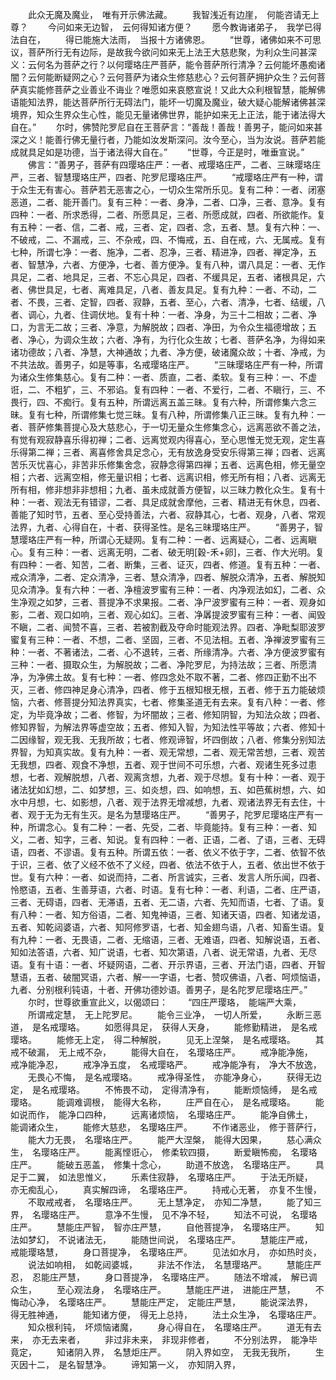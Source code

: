 <!-- { "loadSidebar": true } -->
　　此众无魔及魔业，　唯有开示佛法藏。
　　我智浅近有边崖，　何能咨请无上尊？
　　今问如来无边智，　云何得知诸方便？
　　愿今教诲诸弟子，　我学已得法自在，
　　得已能施大法雨，　当报十方诸佛恩。
　　“世尊，诸佛如来不可思议，菩萨所行无有边际，是故我今欲问如来无上法王大慈悲聚，为利众生问甚深义：云何名为菩萨之行？以何璎珞庄严菩萨，能令菩萨所行清净？云何能坏愚痴诸闇？云何能断疑网之心？云何菩萨为诸众生修慈悲心？云何菩萨拥护众生？云何菩萨真实能修菩萨之业善业不诲业？唯愿如来哀愍宣说！又此大众利根智慧，能解佛语能知法界，能达菩萨所行无碍法门，能坏一切魔及魔业，破大疑心能解诸佛甚深境界，知众生界众生心性，能见无量诸佛世界，能护如来无上正法，能于诸法得大自在。”
　　尔时，佛赞陀罗尼自在王菩萨言：“善哉！善哉！善男子，能问如来甚深之义！能善行佛无量行者，乃能如汝发斯深问。汝今至心，当为汝说。菩萨若能成就具足如是功德，当于诸法得大自在。”
　　“世尊，今正是时，唯垂宣说。”
　　佛言：“善男子，菩萨有四璎珞庄严：一者、戒璎珞庄严，二者、三昧璎珞庄严，三者、智慧璎珞庄严，四者、陀罗尼璎珞庄严。
　　“戒璎珞庄严有一种，谓于众生无有害心。菩萨若无恶害之心，一切众生常所乐见。复有二种：一者、闭塞恶道，二者、能开善门。复有三种：一者、身净，二者、口净，三者、意净。复有四种：一者、所求悉得，二者、所愿具足，三者、所愿成就，四者、所欲能作。复有五种：一者、信，二者、戒，三者、定，四者、念，五者、慧。复有六种：一、不破戒，二、不漏戒，三、不杂戒，四、不悔戒，五、自在戒，六、无属戒。复有七种，所谓七净：一者、施净，二者、忍净，三者、精进净，四者、禅定净，五者、智慧净，六者、方便净，七者、善方便净。复有八种，谓八具足：一者、无作具足，二者、地具足，三者、不忘心具足，四者、不缓具足，五者、诸根具足，六者、佛世具足，七者、离难具足，八者、善友具足。复有九种：一者、不动，二者、不畏，三者、定智，四者、寂静，五者、至心，六者、清净，七者、结缓，八者、调心，九者、住调伏地。复有十种：一者、净身，为三十二相故；二者、净口，为言无二故；三者、净意，为解脱故；四者、净田，为令众生福德增故；五者、净心，为调众生故；六者、净有，为行化众生故；七者、菩萨名净，为得如来诸功德故；八者、净慧，大神通故；九者、净方便，破诸魔众故；十者、净戒，为不共法故。善男子，如是等事，名戒璎珞庄严。
　　“三昧璎珞庄严有一种，所谓为诸众生修集慈心。复有二种：一者、质直，二者、柔软。复有三种：一、不虚诳，二、不粗犷，三、不邪谄。复有四种：一者、不爱行，二者、不瞋行，三、不畏行，四、不痴行。复有五种，所谓远离五盖三昧。复有六种，所谓修集六念三昧。复有七种，所谓修集七觉三昧。复有八种，所谓修集八正三昧。复有九种：一者、菩萨修集菩提心及大慈悲心，于一切无量众生修集念心，远离恶欲不善之法，有觉有观寂静喜乐得初禅；二者、远离觉观内得喜心，至心思惟无觉无观，定生喜乐得第二禅；三者、离喜修舍具足念心，无有放逸身受安乐得第三禅；四者、远离苦乐灭忧喜心，非苦非乐修集舍念，寂静念得第四禅；五者、远离色相，修无量空相；六者、远离空相，修无量识相；七者、远离识相，修无所有相；八者、远离无所有相，修非想非非想相；九者、虽未成就善方便智，以三昧力教化众生。复有十种：一者、观法无有错谬，二者、具足成就舍摩他，三者、精进无有休息，四者、善能了知时节，五者、至心受持善法，六者、寂静其心，七者、观身，八者、常观法界，九者、心得自在，十者、获得圣性。是名三昧璎珞庄严。
　　“善男子，智慧璎珞庄严有一种，所谓心无疑网。复有二种：一者、远离疑心，二者、远离瞋心。复有三种：一者、远离无明，二者、破无明[穀-禾+卵]，三者、作大光明。复有四种：一者、知苦，二者、断集，三者、证灭，四者、修道。复有五种：一者、戒众清净，二者、定众清净，三者、慧众清净，四者、解脱众清净，五者、解脱知见众清净。复有六种：一者、净檀波罗蜜有三种：一者、内净观法如幻，二者、众生净观之如梦，三者、菩提净不求果报。二者、净尸波罗蜜有三种：一者、观身如影，二者、观口如响，三者、观心如幻。三者、净羼提波罗蜜有三种：一者、闻毁不瞋，二者、闻赞不喜，三者、若被割截及夺命时能观法界。四者、净毗梨耶波罗蜜复有三种：一者、不想，二者、坚固，三者、不见法相。五者、净禅波罗蜜有三种：一者、不著诸法，二者、心不退转，三者、所缘清净。六者、净方便波罗蜜有三种：一者、摄取众生，为解脱故；二者、净陀罗尼，为持法故；三者、所愿清净，为净佛土故。复有七种：一者、修四念处不取不著，二者、修四正勤不出不灭，三者、修四神足身心清净，四者、修于五根知根无根，五者、修于五力能破烦恼，六者、修菩提分知法界真实，七者、修集圣道无有去来。复有八种：一者、修定，为毕竟净故；二者、修智，为坏闇故；三者、修知阴智，为知法众故；四者、修知界智，为解法界等虚空故；五者、修知入智，为知法性平等故；六者、修知十二因缘智，观无我、无我所故；七者、修观谛智，坏四倒故；八者、修集分别知法界智，为知真实故。复有九种：一者、观无常想，二者、观无常苦想，三者、观苦无我想，四者、观食不净想，五者、观于世间不可乐想，六者、观诸生死多过患想，七者、观解脱想，八者、观离贪想，九者、观于尽想。复有十种：一者、观于诸法犹如幻想，二、如梦想，三、如炎想，四、如响想，五、如芭蕉树想，六、如水中月想，七、如影想，八者、观于法界无增减想，九者、观诸法界无有去住，十者、观于无为无有生灭。是名为慧璎珞庄严。
　　“善男子，陀罗尼璎珞庄严有一种，所谓念心。复有二种：一者、先受，二者、毕竟能持。复有三种：一者、知义，二者、知字，三者、知说。复有四种：一者、正语，二者、了语，三者、无碍语，四者、不谬语。复有五种。所谓五依：一者、依义不依于字，二者、依智不依于识，三者、依了义经不依不了义经，四者、依法不依于人，五者、依出世不依于世。复有六种：一者、如说而持，二者、所言诚实，三者、发言人所乐闻，四者、怜愍语，五者、生善芽语，六者、时语。复有七种：一者、利语，二者、庄严语，三者、无碍语，四者、无滞语，五者、无二语，六者、先知而语，七者、了语。复有八种：一者、知方俗语，二者、知鬼神语，三者、知诸天语，四者、知诸龙语，五者、知乾闼婆语，六者、知阿修罗语，七者、知金翅鸟语，八者、知畜生语。复有九种：一者、无畏语，二者、无缩语，三者、无难语，四者、知解说语，五者、知如法答语，六者、知广说语，七者、知次第语，八者、说无常语，九者、无尽语。复有十语：一者、坏疑网语，二者、开示界语，三者、开法门语，四者、开智慧语，五者、破闇冥语，六者、解一一字语，七者、赞叹佛语，八者、呵烦恼语，九者、分别根利钝语，十者、开佛功德妙语。善男子，是名陀罗尼璎珞庄严。”
　　尔时，世尊欲重宣此义，以偈颂曰：
　　“四庄严璎珞，　能端严大乘，
　　所谓戒定慧，　无上陀罗尼。
　　能令三业净，　一切人所爱，
　　永断三恶道，　是名戒璎珞。
　　如愿得具足，　获得人天身，
　　能修勤精进，　是名戒璎珞。
　　能修无上定，　得二种解脱，
　　见无上涅槃，　是名戒璎珞。
　　其戒不破漏，　无上戒不杂，
　　能得大自在，　名璎珞庄严。
　　戒净能净施，　戒净能净忍，
　　戒净净五度，　名戒璎珞严。
　　戒净能净有，　净大不放逸，
　　无畏心不悔，　是名戒璎珞。
　　戒净得圣性，　亦能净身心，
　　获得无边定，　是名戒璎珞。
　　不怖畏不动，　定得清净有，
　　能断烦恼缚，　是名戒璎珞。
　　能调难调根，　能得大名称，
　　庄严自在心，　是名戒璎珞。
　　能如说而作，　能净口四种，
　　远离诸烦恼，　名璎珞庄严。
　　能净自佛土，　能调诸众生，
　　能修大慈悲，　名璎珞庄严。
　　不作诸恶业，　修于菩萨行，
　　能大力无畏，　名璎珞庄严。
　　能严大涅槃，　能得大因果，
　　慈心满众生，　名璎珞庄严。
　　能离悭诳心，　修柔软四摄，
　　断爱瞋怖痴，　名璎珞庄严。
　　能破五恶盖，　修集十念心，
　　助道不放逸，　名璎珞庄严。
　　具足于二翼，　如法思惟义，
　　乐素住寂静，　名璎珞庄严。
　　于法无所疑，　亦无痴乱心，
　　真实解四谛，　名璎珞庄严。
　　持戒心无著，　亦复不生慢，
　　不取戒戒者，　名璎珞庄严。
　　无上慧净定，　亦知二净慧，
　　能了知三界，　名璎珞庄严。
　　意净不生慢，　见不净不轻，
　　知法不可说，　名璎珞庄严。
　　慧能庄严智，　智亦庄严慧，
　　自他菩提净，　名璎珞庄严。
　　知法如梦幻，　不说诸法无，
　　能随世间说，　名璎珞庄严。
　　慧能庄严戒，　戒能璎珞慧，
　　身口菩提净，　名璎珞庄严。
　　见法如水月，　亦如热时炎，
　　说法如响相，　如乾闼婆城，
　　非法不作法，　名慧璎珞严。
　　慧能庄严忍，　忍能庄严慧，
　　身口菩提净，　名璎珞庄严。
　　随法不增减，　解已调众生，
　　至心观法身，　名璎珞庄严。
　　慧能庄严进，　进能庄严慧，
　　不悔动心净，　名璎珞庄严。
　　慧能庄严定，　定能庄严慧，
　　能说深法界，　得无胜神通，
　　能知诸方便，　得无上总持，
　　法土众生净，　名璎珞庄严。
　　知众根利钝，　坏烦恼诸魔，
　　身心得自在，　名璎珞庄严。
　　道无有去来，　亦无去来者，
　　非过非未来，　非现非修者，
　　不分别法界，　能净毕竟定，
　　知诸阴入界，　名慧炬庄严。
　　阴入界如空，　无我无我所，
　　生灭因十二，　是名智慧净。
　　谛知第一义，　亦知阴入界，
